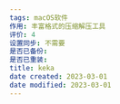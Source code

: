 ```yaml
---
tags: macOS软件
作用: 丰富格式的压缩解压工具
评价: 4
设置同步: 不需要
是否已备份:
是否已重装:
title: keka
date created: 2023-03-01
date modified: 2023-03-01
---
```

